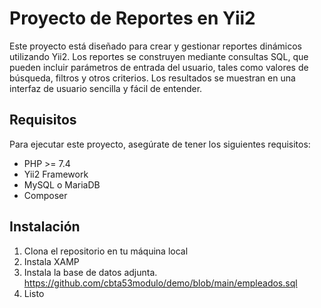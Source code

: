 # Proyecto de Reportes en Yii2

Este proyecto está diseñado para crear y gestionar reportes dinámicos utilizando Yii2. Los reportes se construyen mediante consultas SQL, que pueden incluir parámetros de entrada del usuario, tales como valores de búsqueda, filtros y otros criterios. Los resultados se muestran en una interfaz de usuario sencilla y fácil de entender.

## Requisitos

Para ejecutar este proyecto, asegúrate de tener los siguientes requisitos:

- PHP >= 7.4
- Yii2 Framework
- MySQL o MariaDB
- Composer

## Instalación

1. Clona el repositorio en tu máquina local
2. Instala XAMP
3. Instala la base de datos adjunta. https://github.com/cbta53modulo/demo/blob/main/empleados.sql
4. Listo
